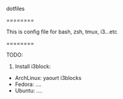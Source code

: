 dotfiles

========

This is config file for bash, zsh, tmux, i3...etc

========

TODO:

1. Install i3block:
  - ArchLinux: yaourt i3blocks
  - Fedora: ....
  - Ubuntu: ....
